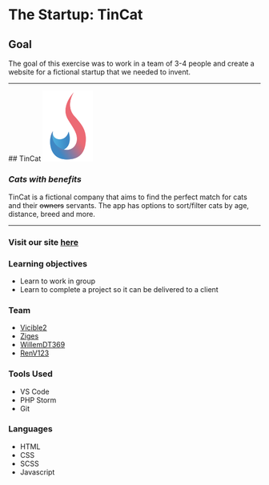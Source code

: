# The Startup: TinCat

## Goal

The goal of this exercise was to work in a team of 3-4 people and create a website for a fictional startup that we needed to invent.

<hr>
## TinCat
<img src="./assets/tincat.svg" alt="drawing" width="100">

<h3><em>Cats with benefits</em></h3>

TinCat is a fictional company that aims to find the perfect match for cats and their ~~owners~~ servants. 
The app has options to sort/filter cats by age, distance, breed and more.

<hr>

###  Visit our site [here](https://renv123.github.io/the-startup/home/index.html)

### Learning objectives
 - Learn to work in group
 - Learn to complete a project so it can be delivered to a client

### Team

- [Vicible2](https://github.com/Vicible2)
- [Ziges](https://github.com/Ziges)
- [WillemDT369](https://github.com/WillemDT369)
- [RenV123](https://github.com/RenV123)



### Tools Used

-  VS Code
-  PHP Storm
-  Git

### Languages

- HTML
- CSS
- SCSS
- Javascript